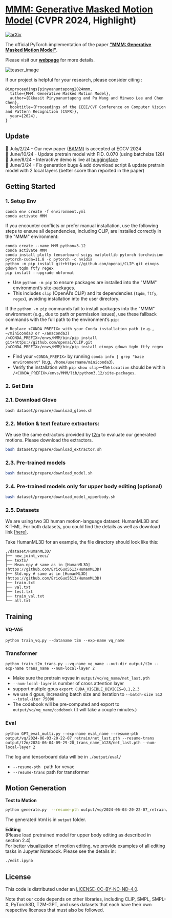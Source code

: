 # [MMM: Generative Masked Motion Model](https://exitudio.github.io/MMM-page/) (CVPR 2024, Highlight)
[![arXiv](https://img.shields.io/badge/arXiv-<2312.03596>-<COLOR>.svg)](https://arxiv.org/abs/2312.03596)

The official PyTorch implementation of the paper [**"MMM: Generative Masked Motion Model"**](https://arxiv.org/abs/2312.03596).

Please visit our [**webpage**](https://exitudio.github.io/MMM-page/) for more details.

![teaser_image](https://exitudio.github.io/MMM-page/assets/head.jpg)

If our project is helpful for your research, please consider citing :
``` 
@inproceedings{pinyoanuntapong2024mmm,
  title={MMM: Generative Masked Motion Model}, 
  author={Ekkasit Pinyoanuntapong and Pu Wang and Minwoo Lee and Chen Chen},
  booktitle={Proceedings of the IEEE/CVF Conference on Computer Vision and Pattern Recognition (CVPR)},
  year={2024},
}
```
## Update
📢 July/2/24 - Our new paper ([BAMM](https://exitudio.github.io/BAMM-page/)) is accepted at ECCV 2024  <br>
📢 June/10/24 - Update pretrain model with FID. 0.070 (using batchsize 128)<br>
📢 June/8/24 - Interactive demo is live at [huggingface](https://huggingface.co/spaces/samadi10/MMM-Demo) <br>
📢 June/3/24 - Fix generation bugs & add download script & update pretrain model with 2 local layers (better score than reported in the paper)

## Getting Started
### 1. Setup Env
```
conda env create -f environment.yml
conda activate MMM
```

If you encounter conflicts or prefer manual installation, use the following steps to ensure all dependencies, including CLIP, are installed correctly in the "MMM" environment:
```
conda create --name MMM python=3.12
conda activate MMM
conda install plotly tensorboard scipy matplotlib pytorch torchvision pytorch-cuda=11.8 -c pytorch -c nvidia
python -m pip install git+https://github.com/openai/CLIP.git einops gdown tqdm ftfy regex
pip install --upgrade nbformat
```
- Use `python -m pip` to ensure packages are installed into the "MMM" environment’s site-packages.
- This includes `clip` (OpenAI’s CLIP) and its dependencies (`tqdm`, `ftfy`, `regex`), avoiding installation into the user directory.

If the `python -m pip` commands fail to install packages into the "MMM" environment (e.g., due to path or permission issues), use these fallback commands with the full path to the environment’s `pip`:
```
# Replace <CONDA_PREFIX> with your Conda installation path (e.g., ~/miniconda3 or ~/anaconda3)
/<CONDA_PREFIX>/envs/MMM/bin/pip install git+https://github.com/openai/CLIP.git
/<CONDA_PREFIX>/envs/MMM/bin/pip install einops gdown tqdm ftfy regex
```
- Find your `<CONDA_PREFIX>` by running `conda info | grep "base environment"` (e.g., `/home/username/miniconda3`).
- Verify the installation with `pip show clip`—the `Location` should be within `/<CONDA_PREFIX>/envs/MMM/lib/python3.12/site-packages`.

### 2. Get Data
### 2.1. Download Glove
```
bash dataset/prepare/download_glove.sh
```


### 2.2. Motion & text feature extractors:

We use the same extractors provided by [t2m](https://github.com/EricGuo5513/text-to-motion) to evaluate our generated motions. Please download the extractors.

```bash
bash dataset/prepare/download_extractor.sh
```

### 2.3. Pre-trained models 

```bash
bash dataset/prepare/download_model.sh
```
### 2.4. Pre-trained models only for upper body editing (optional) 

```bash
bash dataset/prepare/download_model_upperbody.sh
```
<!-- ### 3. Download Pretrained Models
```
https://drive.google.com/drive/u/1/folders/19qRMMk0mQyA7wyeWU4oZNSFkI6tLxGPN
```
There are 2 folders. Each of which consists of VQVAE and Text-to-Motion transformer models.
1. **text-to-motion**: for text-to-motion and all temporal editing tasks
2. **upper_body_editing**: for upper body editing task.

Download and put the pretrained models in `output` folder
`./output/vq/vq_name/net_last.pth` and `./output/t2m/trans_name/net_last.pth` -->



### 2.5. Datasets


We are using two 3D human motion-language dataset: HumanML3D and KIT-ML. For both datasets, you could find the details as well as download link [[here]](https://github.com/EricGuo5513/HumanML3D).   

Take HumanML3D for an example, the file directory should look like this:  
```
./dataset/HumanML3D/
├── new_joint_vecs/
├── texts/
├── Mean.npy # same as in [HumanML3D](https://github.com/EricGuo5513/HumanML3D) 
├── Std.npy # same as in [HumanML3D](https://github.com/EricGuo5513/HumanML3D) 
├── train.txt
├── val.txt
├── test.txt
├── train_val.txt
└── all.txt
```




## Training
#### VQ-VAE
```
python train_vq.py --dataname t2m --exp-name vq_name
```

### Transformer

```
python train_t2m_trans.py --vq-name vq_name --out-dir output/t2m --exp-name trans_name --num-local-layer 2
```
- Make sure the pretrain vqvae in ```output/vq/vq_name/net_last.pth``` <br>
- ```--num-local-layer``` is number of cross attention layer <br>
- support multple gpus ```export CUDA_VISIBLE_DEVICES=0,1,2,3``` <br>
- we use 4 gpus, increasing batch size and iteration to ```--batch-size 512 --total-iter 75000```
- The codebook will be pre-computed and export to ```output/vq/vq_name/codebook``` (It will take a couple minutes.)


### Eval
```
python GPT_eval_multi.py --exp-name eval_name --resume-pth output/vq/2024-06-03-20-22-07_retrain/net_last.pth --resume-trans output/t2m/2024-06-04-09-29-20_trans_name_b128/net_last.pth --num-local-layer 2
```
The log and tensorboard data will be in ```./output/eval/```
- ```--resume-pth ``` path for vevae
- ```--resume-trans``` path for transformer 
## Motion Generation
<summary><b>Text to Motion</b></summary>

```bash
python generate.py  --resume-pth output/vq/2024-06-03-20-22-07_retrain/net_last.pth --resume-trans output/t2m/2024-06-04-09-29-20_trans_name_b128/net_last.pth --text 'the person crouches and walks forward.' --length 156
``````
The generated html is in ```output``` folder.

<summary><b>Editing</b></summary>
(Please load pretrained model for upper body editing as described in section 2.4) <br>
For better visualization of motion editing, we provide examples of all editing tasks in Jupyter Notebook. Please see the details in:

```bash
./edit.ipynb
``````


## License
This code is distributed under an [LICENSE-CC-BY-NC-ND-4.0](LICENSE-CC-BY-NC-ND-4.0.md).

Note that our code depends on other libraries, including CLIP, SMPL, SMPL-X, PyTorch3D, T2M-GPT, and uses datasets that each have their own respective licenses that must also be followed.
